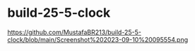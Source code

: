 # build-25-5-clock
https://github.com/MustafaBR213/build-25-5-clock/blob/main/Screenshot%202023-09-10%20095554.png
